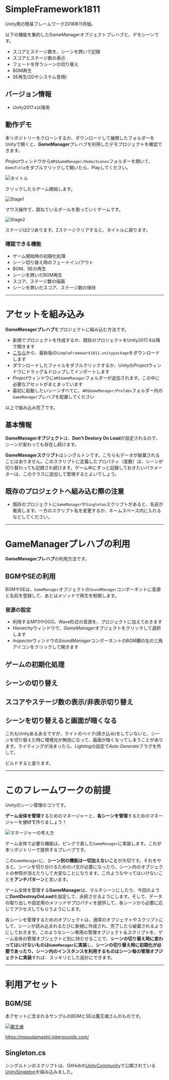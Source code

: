 # SimpleFramework1811
Unity用の簡易フレームワーク2018年11月版。

以下の機能を集約したGameManagerオブジェクトプレハブと、デモシーンです。

- スコアとステージ数を、シーンを跨いで記録
- スコアとステージ数の表示
- フェードを伴うシーンの切り替え
- BGM再生
- SE再生(2Dやシステム音用)

## バージョン情報
- Unity2017.x以降用

## 動作デモ
本リポジトリーをクローンするか、ダウンロードして展開したフォルダーをUnityで開くと、**GameManager**プレハブを利用したデモプロジェクトを確認できます。

*Project*ウィンドウから`AM1GameManager/Demo/Scenes`フォルダーを開いて、`DemoTitle`をダブルクリックして開いたら、Playしてください。

![タイトル](Docs/title.png)

クリックしたらゲーム開始します。

![Stage1](Docs/stage1.png)

マウス操作で、跳ねているボールを取っていくゲームです。

![Stage2](Docs/stage2.png)

ステージは2つあります。2ステージクリアすると、タイトルに戻ります。

### 確認できる機能
- ゲーム開始時の初期化処理
- シーン切り替え時のフェードイン/アウト
- BGM、SEの再生
- シーンを跨いだBGM再生
- スコア、ステージ数の描画
- シーンを跨いだスコア、ステージ数の保持

---

# アセットを組み込み
**GameManagerプレハブ**をプロジェクトに組み込む方法です。

- 新規でプロジェクトを作成するか、既存のプロジェクトをUnity2017.4以降で開きます
- [こちら](https://github.com/am1tanaka/SimpleFramework1811/releases)から、最新版の`SimpleFramework1811.unitypackage`をダウンロードします
- ダウンロードしたファイルをダブルクリックするか、Unityの*Project*ウィンドウにドラッグ＆ドロップしてインポートします
- *Project*ウィンドウに`AM1GameManager`フォルダーが追加されます。この中に必要なアセットがまとまっています
- 最初に起動したいシーンすべてに、`AM1GameManager/Prefabs`フォルダー内の`GameManager`プレハブを配置してください

以上で組み込み完了です。

## 基本情報
**GameManagerオブジェクト**は、**Don't Destory On Load**が設定されるので、シーンが変わっても存在し続けます。

**GameManagerスクリプト**はシングルトンです。こちらもデータが破棄されることはありません。このスクリプトに定義したプロパティ（変数）は、シーンが切り替わっても記録され続けます。ゲーム中にずっと記録しておきたいパラメーターは、このクラスに追加して管理するとよいでしょう。

## 既存のプロジェクトへ組み込む際の注意
- 既存のプロジェクトに`GameManager`や`Singleton`スクリプトがあると、名前が衝突します。一方のスクリプト名を変更するか、ネームスペース内に入れるなどしてください。

---

# GameManagerプレハブの利用
**GameManagerプレハブ**の利用方法です。





## BGMやSEの利用
BGMやSEは、`GameManager`オブジェクトの`SoundManager`コンポーネントに音源と名前を登録して、あとはメソッドで再生を制御します。

### 音源の設定
- 利用するMP3やOGG、Wave形式の音源を、プロジェクトに加えておきます
- *Hierarchy*ウィンドウで、*GameManager*オブジェクトをクリックして選択します
- *Inspector*ウィンドウの*SoundManager*コンポーネントのBGM欄の左の三角アイコンをクリックして開きます


## ゲームの初期化処理

## シーンの切り替え

## スコアやステージ数の表示/非表示切り替え

## シーンを切り替えると画面が暗くなる
これもUnityあるあるですが、ライトのベイク(焼き込み)をしていないと、シーンを切り替えた時に環境光が無効になって、画面が暗くなってしまうことがあります。ライティングが決まったら、*Lighting*の設定で*Auto Generate*フラグを外して、

ビルドすると直ります。









---

# このフレームワークの前提
Unityのシーン管理のコツです。

**ゲーム全体を管理**するためのマネージャーと、**各シーンを管理**するためのマネージャーを**分けて**作りましょう！

![マネージャーの考え方](Docs/aboutmanager.png)

ゲーム全体で必要な機能は、ピンクで表した`GameManager`に実装します。これが本リポジトリーで提供するプレハブです。

この`GameManager`に、**シーン別の機能は一切加えないこと**が大切です。それをやると、シーンを切り分けるための`if`文が必要になったり、シーン内のオブジェクトの参照が消えたりして大変なことになります。このようなやってはいけないことを**アンチパターン**と言います。

ゲーム全体を管理する**GameManager**は、マルチシーンにしたり、今回のように**DontDestroyOnLoad**を設定して、永続させるようにします。そして、データの取り出しや設定用のメソッドやプロパティを提供して、各シーンから必要に応じてアクセスしてもらうようにします。

各シーンを管理するためのオブジェクトは、通常のオブジェクトやスクリプトにして、シーンが読み込まれるたびに新規に作成され、完了したら破棄されるようにしておきます。このようなシーン専用の管理オブジェクト＆スクリプトを、ゲーム全体の管理オブジェクトと別に持たせることで、**シーンの切り替え時に変わってはいけないものは`GameManager`に実装**し、**シーンの切り替え時に初期化が必要であったり、シーン内のインスタンスを利用するものはシーン毎の管理オブジェクトに実装**すれば、スッキリとした設計にできます。


---

# 利用アセット

## BGM/SE
本アセットに含まれるサンプルのBGMとSEは魔王魂さんのものです。

[![魔王魂](Docs/maoudamashii_banner01.png)](https://maoudamashii.jokersounds.com/)

https://maoudamashii.jokersounds.com/

## Singleton.cs
シングルトンのスクリプトは、GitHubの[UnityCommunity](https://github.com/UnityCommunity/)で公開されている[UnitySingleton](https://github.com/UnityCommunity/UnitySingleton)を組み込みました。
